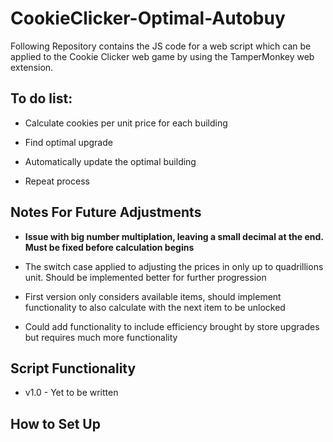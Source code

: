 # CookieClicker-Optimal-Autobuy

Following Repository contains the JS code for a web script which can be applied to the Cookie Clicker web game by using the TamperMonkey web extension.

## To do list:

- Calculate cookies per unit price for each building

- Find optimal upgrade

- Automatically update the optimal building

- Repeat process

## Notes For Future Adjustments

- <bold><strong>Issue with big number multiplation, leaving a small decimal at the end. Must be fixed before calculation begins</strong></bold>

- The switch case applied to adjusting the prices in only up to quadrillions unit. Should be implemented better for further progression

- First version only considers available items, should implement functionality to also calculate with the next item to be unlocked

- Could add functionality to include efficiency brought by store upgrades but requires much more functionality

## Script Functionality

- v1.0 - Yet to be written

## How to Set Up

<ol>
</ol>
